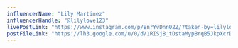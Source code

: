 ```yaml
---
influencerName: "Lily Martinez"
influencerHandle: "@lilylove123"
livePostLink: "https://www.instagram.com/p/BnrYvDnn02Z/?taken-by=lilylove213"
postFileLink: "https://lh3.google.com/u/0/d/1RISj8_tDstaMypBrqB5JkpXcrD2ufTiC"
---
```

